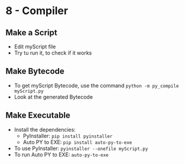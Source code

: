 # 8 - Compiler

## Make a Script
- Edit myScript file
- Try tu run it, to check if it works

## Make Bytecode
- To get myScript Bytecode, use the command ```python -m py_compile myScript.py```
- Look at the generated Bytecode

## Make Executable
- Install the dependencies:
    - PyInstaller: ```pip install pyinstaller```
    - Auto PY to EXE: ```pip install auto-py-to-exe```
- To use PyInstaller: ```pyinstaller --onefile myScript.py```
- To run Auto PY to EXE: ```auto-py-to-exe```
